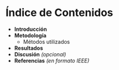 # Índice de Contenidos

- **Introducción**
- **Metodología**
  - Métodos utilizados
- **Resultados**
- **Discusión** _(opcional)_
- **Referencias** _(en formato IEEE)_

